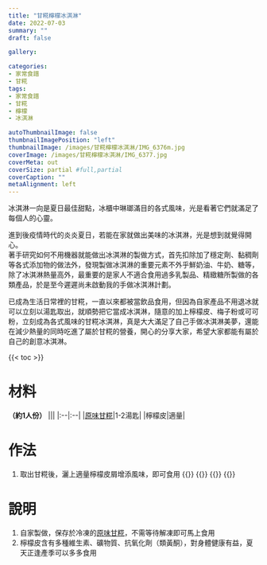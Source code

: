 ```yaml
---
title: "甘糀檸檬冰淇淋"
date: 2022-07-03
summary: ""
draft: false

gallery: 

categories:
- 家常食譜
- 甘糀
tags:
- 家常食譜
- 甘糀
- 檸檬
- 冰淇淋

autoThumbnailImage: false
thumbnailImagePosition: "left"
thumbnailImage: /images/甘糀檸檬冰淇淋/IMG_6376m.jpg
coverImage: /images/甘糀檸檬冰淇淋/IMG_6377.jpg
coverMeta: out
coverSize: partial #full,partial
coverCaption: ""
metaAlignment: left
---
```

冰淇淋一向是夏日最佳甜點，冰櫃中琳瑯滿目的各式風味，光是看著它們就滿足了每個人的心靈。
<!--more-->
進到後疫情時代的炎炎夏日，若能在家就做出美味的冰淇淋，光是想到就覺得開心。\
著手研究如何不用機器就能做出冰淇淋的製做方式，首先扣除加了穩定劑、黏稠劑等各式添加物的做法外，發現製做冰淇淋的重要元素不外乎鮮奶油、牛奶、糖等，除了冰淇淋熱量高外，最重要的是家人不適合食用過多乳製品、精緻糖所製做的各類產品，於是至今遲遲尚未啟動我的手做冰淇淋計劃。

已成為生活日常裡的甘糀，一直以來都被當飲品食用，但因為自家產品不用退冰就可以立刻以湯匙取出，就順勢把它當成冰淇淋，隨意的加上檸檬皮、梅子粉或可可粉，立刻成為各式風味的甘糀冰淇淋，真是大大滿足了自己手做冰淇淋美夢，還能在減少熱量的同時吃進了屬於甘糀的營養，開心的分享大家，希望大家都能有屬於自己的創意冰淇淋。


{{< toc >}}

# 材料
**（約1人份）**
|||
|:--|:--|
|[原味甘糀][URL1]|1-2湯匙|
|檸檬皮|適量|

# 作法
1. 取出甘糀後，灑上適量檸檬皮屑增添風味，即可食用
{{<image classes="clear">}}
{{<image classes="nocaption fancybox fig-50" thumbnail-width="99%" thumbnail-height="99%" src="/images/甘糀檸檬冰淇淋/IMG_6359.jpg" title="" >}}
{{<image classes="nocaption fancybox fig-50" thumbnail-width="99%" thumbnail-height="99%" src="/images/甘糀檸檬冰淇淋/IMG_6373.jpg" title="" >}}
{{<image classes="clear">}}

# 說明
1. 自家製做，保存於冷凍的[原味甘糀][URL1]，不需等待解凍即可馬上食用
2. 檸檬皮含有多種維生素、礦物質、抗氧化劑（類黃酮），對身體健康有益，夏天正逢產季可以多多食用

[URL1]: /products/研選產品-原味甘糀簡介/